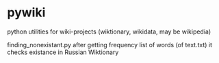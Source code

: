 # pywiki
python utilities for wiki-projects (wiktionary, wikidata, may be wikipedia)

finding_nonexistant.py	after getting frequency list of words (of text.txt) it checks existance in Russian Wiktionary
